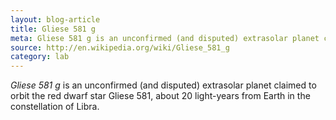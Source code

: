 ```yaml
---
layout: blog-article
title: Gliese 581 g
meta: Gliese 581 g is an unconfirmed (and disputed) extrasolar planet claimed to orbit the red dwarf star Gliese 581.
source: http://en.wikipedia.org/wiki/Gliese_581_g
category: lab
---
```


*Gliese 581 g* is an unconfirmed (and disputed) extrasolar planet claimed to orbit the red dwarf star Gliese 581, about 20 light-years from Earth in the constellation of Libra.